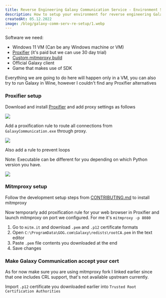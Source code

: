 ```yaml
---
title: Reverse Engineering Galaxy Communication Service - Environment Setup
description: How to setup your environment for reverse engineering Galaxy Communication Service
createdAt: 05.12.2022
image: /blog/galaxy-comm-serv-re-setup/1.webp
---
```


Software we need:
- Windows 11 VM (Can be any Windows machine or VM)
- [Proxifier](https://www.proxifier.com/) (it's paid but we can use 30 day trial)
- [Custom mitmproxy build](https://github.com/Yepoleb/mitmproxy-crl/tree/crl)
- Official Galaxy client
- Game that makes use of SDK

Everything we are going to do here will happen only in a VM, you can also try to run Galaxy in Wine, however I couldn't find any Proxifier alternatives


### Proxifier setup
Download and install [Proxifier](https://www.proxifier.com/) and add proxy settings as follows

![](/blog/galaxy-comm-serv-re-setup/1.webp)

Add a proxification rule to route all connections from `GalaxyCommunication.exe` through proxy. 

![](/blog/galaxy-comm-serv-re-setup/2.webp)

Also add a rule to prevent loops

Note: Executable can be different for you depending on which Python version you have.

![](/blog/galaxy-comm-serv-re-setup/3.webp)


### Mitmproxy setup
Follow the development setup steps from [CONTRIBUTING.md](https://github.com/Yepoleb/mitmproxy-crl/blob/crl/CONTRIBUTING.md) to install mitmproxy

Now temporarly add proxification rule for your web browser in Proxifier and launch mitmproxy on port we configured.
For me it's `mitmproxy -p 8080`

1. Go to `mitm.it` and download `.pem` and `.p12` certificate formats
2. Open `C:\ProgramData\GOG.com\Galaxy\redists\rootCA.pem` in the text editor
3. Paste `.pem` file contents you downloaded at the end
4. Save changes

### Make Galaxy Communication accept your cert
As for now make sure you are using mitmproxy fork I linked earlier since that one includes CRL support, that's not available upstream currently.

Import `.p12` certificate you downloaded earlier into `Trusted Root Certification Authorities`